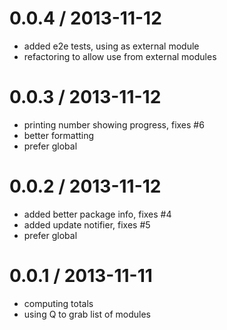 
0.0.4 / 2013-11-12
==================

  * added e2e tests, using as external module
  * refactoring to allow use from external modules

0.0.3 / 2013-11-12
==================

  * printing number showing progress, fixes #6
  * better formatting
  * prefer global

0.0.2 / 2013-11-12
==================

  * added better package info, fixes #4
  * added update notifier, fixes #5
  * prefer global

0.0.1 / 2013-11-11
==================

  * computing totals
  * using Q to grab list of modules
